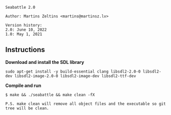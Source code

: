 ````
Seabattle 2.0

Author: Martins Zeltins <martins@martinsz.lv>

Version history:
2.0: June 10, 2022
1.0: May 1, 2021
````

## Instructions

**Download and install the SDL library**

````
sudo apt-get install -y build-essential clang libsdl2-2.0-0 libsdl2-dev libsdl2-image-2.0-0 libsdl2-image-dev libsdl2-ttf-dev
````

**Compile and run**

````
$ make && ./seabattle && make clean -fX

P.S. make clean will remove all object files and the executable so git tree will be clean.
````

